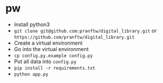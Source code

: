 # pw

- Install python3
- `git clone git@github.com:pranftw/digital_library.git` or `https://github.com/pranftw/digital_library.git`
- Create a virtual environment
- Go into the virtual environment
- `cp config.py.example config.py`
- Put all data into `config.py`
- `pip install -r requirements.txt`
- `python app.py`

